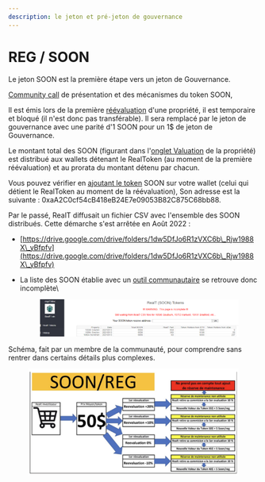 ```yaml
---
description: le jeton et pré-jeton de gouvernance
---
```


# REG / SOON

Le jeton SOON est la première étape vers un jeton de Gouvernance.

[Community call](https://www.youtube.com/watch?v=YJGj2JcSu6c\&t=632s) de présentation et des mécanismes du token SOON,

Il est émis lors de la première [réévaluation](../reevaluation.md) d'une propriété, il est temporaire et bloqué (il n'est donc pas transférable). Il sera remplacé par le jeton de gouvernance avec une parité d'1 SOON pour un 1$ de jeton de Gouvernance.

Le montant total des SOON (figurant dans l'[onglet Valuation](../reevaluation.md) de la propriété) est distribué aux wallets détenant le RealToken (au moment de la première réévaluation) et au prorata du montant détenu par chacun.

Vous pouvez vérifier en [ajoutant le token](../../portefeuille/metamask/ajout-dun-token.md) SOON sur votre wallet (celui qui détient le RealToken au moment de la réévaluation), Son adresse est la suivante : 0xaA2C0cf54cB418eB24E7e09053B82C875C68bb88.

Par le passé, RealT diffusait un fichier CSV avec l'ensemble des SOON distribués. Cette démarche s'est arrêtée en Août 2022 :

* [https://drive.google.com/drive/folders/1dw5DfJo6R1zVXC6b\_Rjw1988X\_yBfpfv](https://drive.google.com/drive/folders/1dw5DfJo6R1zVXC6b\_Rjw1988X\_yBfpfv)
*   La liste des SOON établie avec un [outil communautaire](https://www.cryptalloc.com/realtsoon/) se retrouve donc incomplète\


    <figure><img src="../../.gitbook/assets/image (135).png" alt=""><figcaption></figcaption></figure>

Schéma, fait par un membre de la communauté, pour comprendre sans rentrer dans certains détails plus complexes.

<figure><img src="../../.gitbook/assets/image (116).png" alt=""><figcaption></figcaption></figure>
